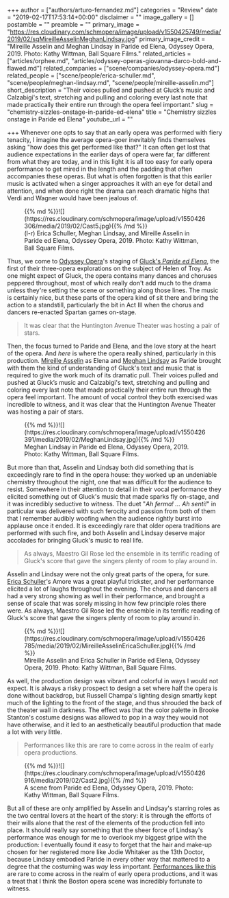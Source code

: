 +++
author = ["authors/arturo-fernandez.md"]
categories = "Review"
date = "2019-02-17T17:53:14+00:00"
disclaimer = ""
image_gallery = []
postamble = ""
preamble = ""
primary_image = "https://res.cloudinary.com/schmopera/image/upload/v1550425749/media/2019/02/sqMireilleAsselinMeghanLindsay.jpg"
primary_image_credit = "Mireille Asselin and Meghan Lindsay in Paride ed Elena, Odyssey Opera, 2019. Photo: Kathy Wittman, Ball Square Films."
related_articles = ["articles/orphee.md", "articles/odyssey-operas-giovanna-darco-bold-and-flawed.md"]
related_companies = ["scene/companies/odyssey-opera.md"]
related_people = ["scene/people/erica-schuller.md", "scene/people/meghan-lindsay.md", "scene/people/mireille-asselin.md"]
short_description = "Their voices pulled and pushed at Gluck’s music and Calzabigi's text, stretching and pulling and coloring every last note that made practically their entire run through the opera feel important."
slug = "chemistry-sizzles-onstage-in-paride-ed-elena"
title = "Chemistry sizzles onstage in Paride ed Elena"
youtube_url = ""

+++
Whenever one opts to say that an early opera was performed with fiery tenacity, I imagine the average opera-goer inevitably finds themselves asking "how does this get performed like that?" It can often get lost that audience expectations in the earlier days of opera were far, far different from what they are today, and in this light it is all too easy for early opera performance to get mired in the length and the padding that often accompanies these operas. But what is often forgotten is that this earlier music is activated when a singer approaches it with an eye for detail and attention, and when done right the drama can reach dramatic highs that Verdi and Wagner would have been jealous of.

<figure data-type="image">{{% md %}}![](https://res.cloudinary.com/schmopera/image/upload/v1550426306/media/2019/02/Cast5.jpg){{% /md %}}

<figcaption>(l-r) Erica Schuller, Meghan Lindsay, and Mireille Asselin in Paride ed Elena, Odyssey Opera, 2019. Photo: Kathy Wittman, Ball Square Films.</figcaption>

</figure>

Thus, we come to [Odyssey Opera](/scene/companies/odyssey-opera/)'s staging of [Gluck's _Paride ed Elena_](https://www.odysseyopera.org/2019-gluck-paride-ed-elena/), the first of their three-opera explorations on the subject of Helen of Troy. As one might expect of Gluck, the opera contains many dances and choruses peppered throughout, most of which really don't add much to the drama unless they're setting the scene or something along those lines. The music is certainly nice, but these parts of the opera kind of sit there and bring the action to a standstill, particularly the bit in Act III when the chorus and dancers re-enacted Spartan games on-stage.

> It was clear that the Huntington Avenue Theater was hosting a pair of stars.

Then, the focus turned to Paride and Elena, and the love story at the heart of the opera. And _here_ is where the opera really shined, particularly in this production. [Mireille Asselin](/scene/people/mireille-asselin/) as Elena and [Meghan Lindsay](/scene/people/meghan-lindsay/) as Paride brought with them the kind of understanding of Gluck's text and music that is required to give the work much of its dramatic pull. Their voices pulled and pushed at Gluck’s music and Calzabigi's text, stretching and pulling and coloring every last note that made practically their entire run through the opera feel important. The amount of vocal control they both exercised was incredible to witness, and it was clear that the Huntington Avenue Theater was hosting a pair of stars.

<figure data-type="image">{{% md %}}![](https://res.cloudinary.com/schmopera/image/upload/v1550426391/media/2019/02/MeghanLindsay.jpg){{% /md %}}

<figcaption>Meghan Lindsay in Paride ed Elena, Odyssey Opera, 2019. Photo: Kathy Wittman, Ball Square Films.</figcaption>

</figure>

But more than that, Asselin and Lindsay both did something that is exceedingly rare to find in the opera house: they worked up an undeniable chemistry throughout the night, one that was difficult for the audience to resist. Somewhere in their attention to detail in their vocal performance they elicited something out of Gluck's music that made sparks fly on-stage, and it was incredibly seductive to witness. The duet "_Ah ferma! … Ah senti!_" in particular was delivered with such ferocity and passion from both of them that I remember audibly woofing when the audience rightly burst into applause once it ended. It is exceedingly rare that older opera traditions are performed with such fire, and both Asselin and Lindsay deserve major accolades for bringing Gluck's music to real life.

> As always, Maestro Gil Rose led the ensemble in its terrific reading of Gluck's score that gave the singers plenty of room to play around in.

Asselin and Lindsay were not the only great parts of the opera, for sure. [Erica Schuller](/scene/people/erica-schuller/)'s Amore was a great playful trickster, and her performance elicited a lot of laughs throughout the evening. The chorus and dancers all had a very strong showing as well in their performance, and brought a sense of scale that was sorely missing in how few principle roles there were. As always, Maestro Gil Rose led the ensemble in its terrific reading of Gluck's score that gave the singers plenty of room to play around in.

<figure data-type="image">{{% md %}}![](https://res.cloudinary.com/schmopera/image/upload/v1550426785/media/2019/02/MireilleAsselinEricaSchuller.jpg){{% /md %}}

<figcaption>Mireille Asselin and Erica Schuller in Paride ed Elena, Odyssey Opera, 2019. Photo: Kathy Wittman, Ball Square Films.</figcaption>

</figure>

As well, the production design was vibrant and colorful in ways I would not expect. It is always a risky prospect to design a set where half the opera is done without backdrop, but Russell Champa's lighting design smartly kept much of the lighting to the front of the stage, and thus shrouded the back of the theater wall in darkness. The effect was that the color palette in Brooke Stanton's costume designs was allowed to pop in a way they would not have otherwise, and it led to an aesthetically beautiful production that made a lot with very little.

> Performances like this are rare to come across in the realm of early opera productions.

<figure data-type="image">{{% md %}}![](https://res.cloudinary.com/schmopera/image/upload/v1550426916/media/2019/02/Cast2.jpg){{% /md %}}

<figcaption>A scene from Paride ed Elena, Odyssey Opera, 2019. Photo: Kathy Wittman, Ball Square Films.</figcaption>

</figure>

But all of these are only amplified by Asselin and Lindsay's starring roles as the two central lovers at the heart of the story: it is through the efforts of their wills alone that the rest of the elements of the production fell into place. It should really say something that the sheer force of Lindsay's performance was enough for me to overlook my biggest gripe with the production: I eventually found it easy to forget that the hair and make-up chosen for her registered more like Jodie Whitaker as the 13th Doctor, because Lindsay embodied Paride in every other way that mattered to a degree that the costuming was _way_ less important. [Performances like this](https://www.odysseyopera.org/2019-gluck-paride-ed-elena/) are rare to come across in the realm of early opera productions, and it was a treat that I think the Boston opera scene was incredibly fortunate to witness.